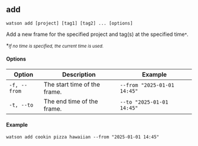 ﻿## add

```
watson add [project] [tag1] [tag2] ... [options]
```

Add a new frame for the specified project and tag(s) at the specified time<small>*</small>.

*<small>*If no time is specified, the current time is used.*</small>

#### Options

| Option       | Description                  | Example                     |
|--------------|------------------------------|-----------------------------|
| `-f, --from` | The start time of the frame. | `--from "2025-01-01 14:45"` |
| `-t, --to`   | The end time of the frame.   | `--to "2025-01-01 14:45"`   |

#### Example

```
watson add cookin pizza hawaiian --from "2025-01-01 14:45"
```
